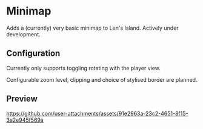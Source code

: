 # Minimap

Adds a (currently) very basic minimap to Len's Island. Actively under development.

## Configuration

Currently only supports toggling rotating with the player view.

Configurable zoom level, clipping and choice of stylised border are planned.

## Preview

https://github.com/user-attachments/assets/91e2963a-23c2-4651-8f15-3a2e945f569a

